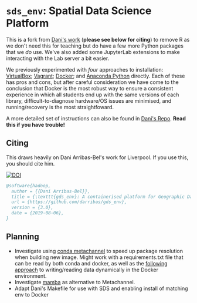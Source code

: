 # `sds_env`: Spatial Data Science Platform

This is a fork from [Dani's work](https://github.com/darribas/gds_env) (**please see below for citing**) to remove R as we don't need this for teaching but do have a few more Python packages that we _do_ use. We've also added some JupyterLab extensions to make interacting with the Lab server a bit easier.

We previously experimented with _four_ approaches to installation: [VirtualBox](./virtualbox/README.md); [Vagrant](./vagrant/README.md); [Docker](./docker/README.md); and [Anaconda Python](./conda/README.md) directly. Each of these has pros and cons, but after careful consideration we have come to the conclusion that Docker is the most robust way to ensure a consistent experience in which all students end up with the same versions of each library, difficult-to-diagnose hardware/OS issues are minimised, and running/recovery is the most straightfoward.

A more detailed set of instructions can also be found in [Dani's Repo](https://github.com/darribas/gds19/tree/master/content/infrastructure). **Read this if you have trouble!**

## Citing

This draws heavily on Dani Arribas-Bel's work for Liverpool. If you use this, you should cite him.

[![DOI](https://zenodo.org/badge/65582539.svg)](https://zenodo.org/badge/latestdoi/65582539)

```bibtex
@software{hadoop,
  author = {{Dani Arribas-Bel}},
  title = {\texttt{gds_env}: A containerised platform for Geographic Data Science},
  url = {https://github.com/darribas/gds_env},
  version = {3.0},
  date = {2019-08-06},
}
```

## Planning
- Investigate using [conda metachannel](https://github.com/regro/conda-metachannel) to speed up package resolution when building new image. Might work with a requirements.txt file that can be read by both conda and docker, as well as the [following approach](https://stackoverflow.com/questions/34911622/dockerfile-set-env-to-result-of-command) to writing/reading data dynamically in the Docker environment.
- Investigate [mamba](https://github.com/TheSnakePit/mamba) as alternative to Metachannel.
- Adapt Dani's Makefile for use with SDS and enabling install of matching env to Docker
